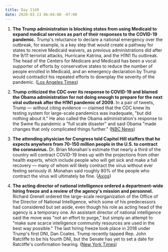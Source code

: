 ```yaml
---
title: Day 1149
date: 2020-03-13 06:04:00 -07:00
---
```


1. **The Trump administration is blocking states from using Medicaid to expand medical services as part of their responses to the COVID-19 pandemic.** Trump's reluctance to declare a national emergency over the outbreak, for example, is a key step that would create a pathway for states to receive Medicaid waivers, as previous administrations did after the 9/11 terrorist attacks, Hurricane Katrina, and the H1N1 flu outbreak. The head of the Centers for Medicare and Medicaid has been a vocal supporter of efforts by conservative states to reduce the number of people enrolled in Medicaid, and an emergency declaration by Trump would contradict his repeated efforts to downplay the severity of the pandemic. ([Los Angeles Times](https://www.latimes.com/politics/story/2020-03-13/trump-administration-blocks-states-use-medicaid-respond-coronavirus-crisis))

2. **Trump criticized the CDC over its response to COVID-19 and blamed the Obama administration for not doing enough to prepare for the next viral outbreak after the H1N1 pandemic of 2009.** In a pair of tweets, Trump — without citing evidence — claimed that the CDC knew its testing system for large-scale pandemics was inadequate, "but did nothing about it." He also called the Obama administration's response to the Swine flu pandemic a "full scale disaster" and said Obama "made changes that only complicated things further." ([NBC News](https://www.nbcnews.com/politics/white-house/trump-condemns-cdc-lack-coronavirus-testing-blames-obama-n1157671))

3. **The attending physician for Congress told Capitol Hill staffers that he expects anywhere from 70-150 million people in the U.S. to contract the coronavirus.** Dr. Brian Monahan's estimate that nearly a third of the country will contract COVID-19 lines up with the projections from other health experts, which include people who will get sick and make a full recovery — many of whom will likely contract the virus without ever feeling seriously ill. Monahan said roughly 80% of the people who contract the virus will ultimately be fine. ([Axios](https://www.axios.com/congressional-physician-predicts-75-150-million-us-coronavirus-cases-fec69e77-1515-4fbc-8340-c53b65c22c53.html))

4. **The acting director of national intelligence ordered a department-wide hiring freeze and a review of the agency's mission and personnel.** Richard Grenell ordered the large-scale reorganization of the Office of the Director of National Intelligence, which some of his predecessors had considered but set aside, even though his role as acting head of the agency is a temporary one. An assistant director of national intelligence said the move was "not an effort to purge," but simply an attempt to "make sure scarce intelligence community resources are used in the best way possible." The last hiring freeze took place in 2018 under Trump's first DNI, Dan Coates. Trump recently tapped Rep. John Ratcliffe to be his fourth DNI, but the Senate has yet to set a date for Ratcliffe's confirmation hearing. ([New York Times](https://www.nytimes.com/2020/03/12/us/politics/richard-grenell-intelligence-office-review.html))